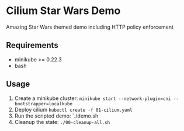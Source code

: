 # Cilium Star Wars Demo

Amazing Star Wars themed demo including HTTP policy enforcement

## Requirements

- minikube >= 0.22.3
- bash

## Usage

1. Create a minikube cluster: `minikube start --network-plugin=cni --bootstrapper=localkube`
2. Deploy cilium `kubectl create -f 01-cilium.yaml`
3. Run the scripted demo: `./demo.sh
4. Cleanup the state: `./00-cleanup-all.sh`


